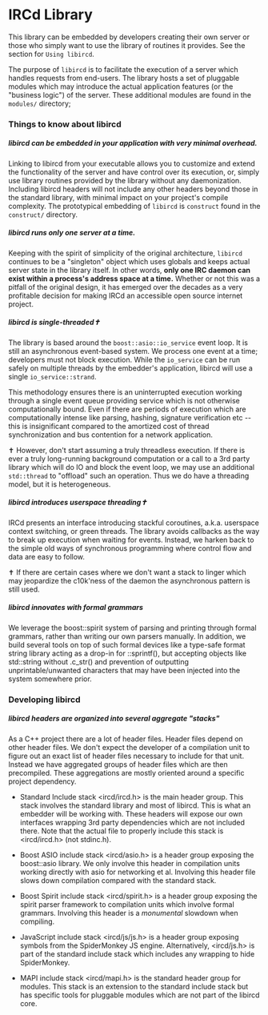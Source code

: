 # IRCd Library

This library can be embedded by developers creating their own server or those
who simply want to use the library of routines it provides. See the section for
`Using libircd`.

The purpose of `libircd` is to facilitate the execution of a server which
handles requests from end-users. The library hosts a set of pluggable modules
which may introduce the actual application features (or the "business logic")
of the server. These additional modules are found in the `modules/` directory;

### Things to know about libircd

##### libircd can be embedded in your application with very minimal overhead.

Linking to libircd from your executable allows you to customize and extend the
functionality of the server and have control over its execution, or, simply use
library routines provided by the library without any daemonization. Including
libircd headers will not include any other headers beyond those in the standard
library, with minimal impact on your project's compile complexity. The
prototypical embedding of `libircd` is `construct` found in the `construct/`
directory.

##### libircd runs only one server at a time.

Keeping with the spirit of simplicity of the original architecture, `libircd`
continues to be a "singleton" object which uses globals and keeps actual server
state in the library itself. In other words, **only one IRC daemon can exist
within a process's address space at a time.** Whether or not this was a pitfall
of the original design, it has emerged over the decades as a very profitable
decision for making IRCd an accessible open source internet project.

##### libircd is single-threaded✝

The library is based around the `boost::asio::io_service` event loop. It is
still an asynchronous event-based system. We process one event at a time;
developers must not block execution. While the `io_service` can be run safely
on multiple threads by the embedder's application, libircd will use a single
`io_service::strand`.

This methodology ensures there is an uninterrupted execution working through
a single event queue providing service which is not otherwise computationally
bound. Even if there are periods of execution which are computationally intense
like parsing, hashing, signature verification etc -- this is insignificant
compared to the amortized cost of thread synchronization and bus contention
for a network application.

✝ However, don't start assuming a truly threadless execution. If there is
ever a truly long-running background computation or a call to a 3rd
party library which will do IO and block the event loop, we may use an
additional `std::thread` to "offload" such an operation. Thus we do have
a threading model, but it is heterogeneous.

##### libircd introduces userspace threading✝

IRCd presents an interface introducing stackful coroutines, a.k.a. userspace context
switching, or green threads. The library avoids callbacks as the way to break up
execution when waiting for events. Instead, we harken back to the simple old ways
of synchronous programming where control flow and data are easy to follow.

✝ If there are certain cases where we don't want a stack to linger which may
jeopardize the c10k'ness of the daemon the asynchronous pattern is still used.

##### libircd innovates with formal grammars

We leverage the boost::spirit system of parsing and printing through formal grammars,
rather than writing our own parsers manually. In addition, we build several tools
on top of such formal devices like a type-safe format string library acting as a
drop-in for ::sprintf(), but accepting objects like std::string without .c_str()
and prevention of outputting unprintable/unwanted characters that may have been
injected into the system somewhere prior.

### Developing libircd

##### libircd headers are organized into several aggregate "stacks"

As a C++ project there are a lot of header files. Header files depend on other
header files. We don't expect the developer of a compilation unit to figure out
an exact list of header files necessary to include for that unit. Instead we
have aggregated groups of header files which are then precompiled. These
aggregations are mostly oriented around a specific project dependency.

- Standard Include stack <ircd/ircd.h> is the main header group. This stack
involves the standard library and most of libircd. This is what an embedder
will be working with. These headers will expose our own interfaces wrapping
3rd party dependencies which are not included there. Note that the actual file
to properly include this stack is <ircd/ircd.h> (not stdinc.h).

- Boost ASIO include stack <ircd/asio.h> is a header group exposing the
boost::asio library. We only involve this header in compilation units working
directly with asio for networking et al. Involving this header file slows down
compilation compared with the standard stack.

- Boost Spirit include stack <ircd/spirit.h> is a header group exposing the
spirit parser framework to compilation units which involve formal grammars.
Involving this header is a *monumental* slowdown when compiling.

- JavaScript include stack <ircd/js/js.h> is a header group exposing symbols
from the SpiderMonkey JS engine. Alternatively, <ircd/js.h> is part of the
standard include stack which includes any wrapping to hide SpiderMonkey.

- MAPI include stack <ircd/mapi.h> is the standard header group for modules.
This stack is an extension to the standard include stack but has specific
tools for pluggable modules which are not part of the libircd core.
